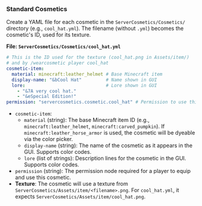 ### Standard Cosmetics

Create a YAML file for each cosmetic in the `ServerCosmetics/Cosmetics/` directory (e.g., `cool_hat.yml`). The filename (without `.yml`) becomes the cosmetic's ID, used for its texture.

**File: `ServerCosmetics/Cosmetics/cool_hat.yml`**
```yaml
# This is the ID used for the texture (cool_hat.png in Assets/item/)
# and by /wearcosmetic player cool_hat
cosmetic-item:
  material: minecraft:leather_helmet # Base Minecraft item
  display-name: "&bCool Hat"         # Name shown in GUI
  lore:                              # Lore shown in GUI
    - "&7A very cool hat."
    - "&eSpecial Edition!"
permission: "servercosmetics.cosmetic.cool_hat" # Permission to use this cosmetic
```

*   `cosmetic-item`:
    *   `material` (string): The base Minecraft item ID (e.g., `minecraft:leather_helmet`, `minecraft:carved_pumpkin`). If `minecraft:leather_horse_armor` is used, the cosmetic will be dyeable via the color picker.
    *   `display-name` (string): The name of the cosmetic as it appears in the GUI. Supports color codes.
    *   `lore` (list of strings): Description lines for the cosmetic in the GUI. Supports color codes.
*   `permission` (string): The permission node required for a player to equip and use this cosmetic.
*   **Texture**: The cosmetic will use a texture from `ServerCosmetics/Assets/item/<filename>.png`. For `cool_hat.yml`, it expects `ServerCosmetics/Assets/item/cool_hat.png`.